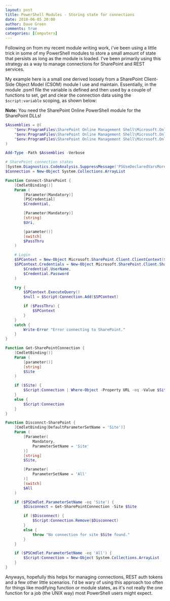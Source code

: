 ```yaml
---
layout: post
title: PowerShell Modules - Storing state for connections
date: 2018-06-05 20:00
author: Dave Green
comments: true
categories: [Computers]
---
```


Following on from my recent module writing work, i've been using a little trick in some of my PowerShell modules to store a small amount of state that persists as long as the module is loaded. I've been primarily using this strategy as a way to manage connections for SharePoint and REST services.

My example here is a small one derived loosely from a SharePoint Client-Side Object Model (CSOM) module I use and maintain. Essentially, in the module .psm1 file the variable is defined and then used by a couple of functions to set, get and clear the connection data using the `$script:variable` scoping, as shown below:

**Note:** You need the SharePoint Online PowerShell module for the SharePoint DLLs!

```powershell
$Assemblies = @(
    "$env:ProgramFiles\SharePoint Online Management Shell\Microsoft.Online.SharePoint.PowerShell\Microsoft.SharePoint.Client.dll"
    "$env:ProgramFiles\SharePoint Online Management Shell\Microsoft.Online.SharePoint.PowerShell\Microsoft.SharePoint.Client.Runtime.dll"
    "$env:ProgramFiles\SharePoint Online Management Shell\Microsoft.Online.SharePoint.PowerShell\Microsoft.Online.SharePoint.Client.Tenant.dll"
)

Add-Type -Path $Assemblies -Verbose
```

```powershell
# SharePoint connection states
[System.Diagnostics.CodeAnalysis.SuppressMessage('PSUseDeclaredVarsMoreThanAssigments', '')]
$Connection = New-Object System.Collections.ArrayList

Function Connect-SharePoint {
    [CmdletBinding()]
    Param (
        [Parameter(Mandatory)]
        [PSCredential]
        $Credential,

        [Parameter(Mandatory)]
        [string]
        $Uri,

        [parameter()]
        [switch]
        $PassThru
    )

    # Login
    $SPContext = New-Object Microsoft.SharePoint.Client.ClientContext($Uri)
    $SPContext.Credentials = New-Object Microsoft.SharePoint.Client.SharePointOnlineCredentials(
        $Credential.UserName,
        $Credential.Password
    )

    try {
        $SPContext.ExecuteQuery()
        $null = $Script:Connection.Add($SPContext)

        if ($PassThru) {
            $SPContext
        }
    }
    catch {
        Write-Error "Error connecting to SharePoint."
    }
}

Function Get-SharePointConnection {
    [CmdletBinding()]
    Param (
        [parameter()]
        [string]
        $Site
    )

    if ($Site) {
        $Script:Connection | Where-Object -Property URL -eq -Value $Site
    }
    else {
        $Script:Connection
    }
}

Function Disconnct-SharePoint {
    [CmdletBinding(DefaultParameterSetName = 'Site')]
    Param (
        [Parameter(
            Mandatory,
            ParameterSetName = 'Site'
        )]
        [string]
        $Site,

        [Parameter(
            ParameterSetName = 'All'
        )]
        [switch]
        $All
    )

    if ($PSCmdlet.ParameterSetName -eq 'Site') {
        $Disconnect = Get-SharePointConnection -Site $Site

        if ($Disconnect) {
            $Script:Connection.Remove($Disconnect)
        }
        else {
            throw "No connection for site $Site found."
        }
    }

    if ($PSCmdlet.ParameterSetName -eq 'All') {
        $Script:Connection = New-Object System.Collections.ArrayList
    }
}
```

Anyways, hopefully this helps for managing connections, REST auth tokens and a few other little scenarios. I'd be wary of using this approach too often for things like modifying function or module states, as it's not really the one function for a job (the UNIX way) most PowerShell users might expect.